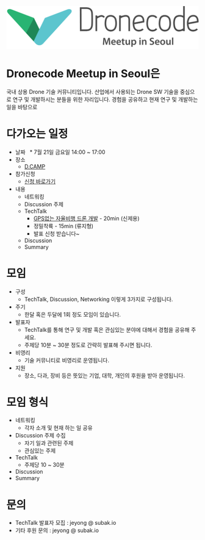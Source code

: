 
![Dronecode Meetup in Seoul](/images/logo.png)

# Dronecode Meetup in Seoul은
국내 상용 Drone 기술 커뮤니티입니다.
산업에서 사용되는 Drone SW 기술을 중심으로 연구 및 개발하시는 분들을 위한 자리입니다.
경험을 공유하고 현재 연구 및 개발하는 일을 바탕으로 

# 다가오는 일정
 * 날짜
   * 7월 21일 금요일 14:00 ~ 17:00
 * 장소
   * [D.CAMP](http://naver.me/GPxRB9NK)
 * 참가신청
   * [신청 바로가기](https://goo.gl/forms/YE0wgPLSDPPzNmU02)
 * 내용
   * 네트워킹
   * Discussion 주제
   * TechTalk
     * [GPS없는 자율비행 드론 개발](http://subak.io/?p=2068) - 20min (신제용)
     * 정밀착륙 - 15min (류지형)
     * 발표 신청 받습니다~
   * Discussion
   * Summary
   
# 모임 
 * 구성
   * TechTalk, Discussion, Networking 이렇게 3가지로 구성됩니다.
 * 주기
   * 한달 혹은 두달에 1회 정도 모임이 있습니다.
 * 발표자
   * TechTalk를 통해 연구 및 개발 혹은 관심있는 분야에 대해서 경험을 공유해 주세요.
   * 주제당 10분 ~ 30분 정도로 간략히 발표해 주시면 됩니다.
 * 비영리
   * 기술 커뮤니티로 비영리로 운영됩니다.
 * 지원
   * 장소, 다과, 장비 등은 뜻있는 기업, 대학, 개인의 후원을 받아 운영됩니다.

# 모임 형식
 * 네트워킹
   * 각자 소개 및 현재 하는 일 공유
 * Discussion 주제 수집
   * 자기 일과 관련된 주제
   * 관심있는 주제
 * TechTalk
   * 주제당 10 ~ 30분
 * Discussion
 * Summary
 
# 문의
 * TechTalk 발표자 모집 : jeyong @ subak.io
 * 기타 후원 문의 : jeyong @ subak.io

